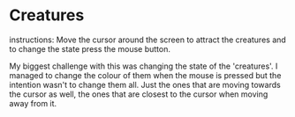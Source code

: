 # Creatures

instructions: Move the cursor around the screen to attract the creatures and to change the state press the mouse button. 

My biggest challenge with this was changing the state of the 'creatures'. I managed to change the colour of them when the mouse is pressed but the intention wasn't to change them all. Just the ones that are moving towards the cursor as well, the ones that are closest to the cursor when moving away from it.
